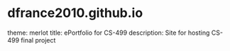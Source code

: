 # dfrance2010.github.io



theme: merlot
title: ePortfolio for CS-499
description: Site for hosting CS-499 final project
